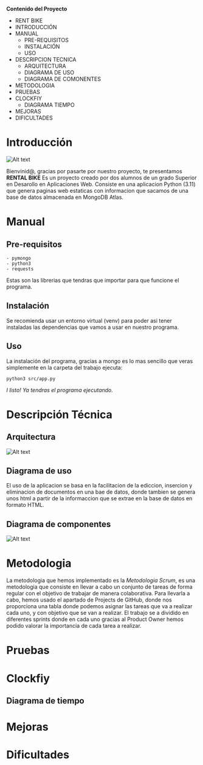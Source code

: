 **Contenido del Proyecto**

- RENT BIKE
- INTRODUCCIÓN
- MANUAL
  - PRE-REQUISITOS
  - INSTALACIÓN
  - USO
- DESCRIPCION TECNICA
  - ARQUITECTURA
  - DIAGRAMA DE USO
  - DIAGRAMA DE COMONENTES
- METODOLOGIA
- PRUEBAS
- CLOCKFIY
  - DIAGRAMA TIEMPO
- MEJORAS
- DIFICULTADES




# Introducción

![Alt text](https://github.com/FranN2442/Proyecto_BicicletasDAW/blob/main/imagenes/logo.png)

Bienvinid@, gracias por pasarte por nuestro proyecto, te presentamos **RENTAL BIKE**
Es un proyecto creado por dos alumnos de un grado Superior en Desarollo en Aplicaciones Web. Consiste en una aplicacion Python (3.11) que genera paginas web estaticas con informacion que sacamos de una base de datos almacenada en MongoDB Atlas.

# Manual
## Pre-requisitos
~~~
- pymongo
- python3
- requests
~~~
Estas son las librerias que tendras que importar para que funcione el programa.
## Instalación
Se recomienda usar un entorno virtual (venv) para poder asi tener instaladas las dependencias que vamos a usar en nuestro programa.
## Uso
La instalación del programa,  gracias a mongo es lo mas sencillo que veras simplemente en la carpeta del trabajo ejecuta:
~~~
python3 src/app.py
~~~
*I listo! Ya tendras el programa ejecutando.*
# Descripción Técnica
## Arquitectura
![Alt text](https://github.com/FranN2442/Proyecto_BicicletasDAW/blob/main/imagenes/ARQ.png)
## Diagrama de uso
El uso de la aplicacion se basa en la facilitacion de la ediccion, insercion y eliminacion de documentos en una bae de datos,
donde tambien se genera unos html a partir de la informaccion que se extrae en la base de datos en formato HTML.
## Diagrama de componentes
![Alt text](https://github.com/FranN2442/Proyecto_BicicletasDAW/blob/main/imagenes/COMP.png)
# Metodologia
La metodologia que hemos implementado es la *Metodologia Scrum*, es una metodologia que consiste en llevar
a cabo un conjunto de tareas de forma regular con el objetivo de trabajar de manera colaborativa.
Para llevarla a cabo, hemos usado el apartado de Projects de GitHub, donde nos proporciona una tabla donde 
podemos asignar las tareas que va a realizar cada uno, y con objetivo que se van a realizar.
El trabajo se a dividido en diferentes sprints donde en cada uno gracias al Product Owner hemos podido valorar
la importancia de cada tarea a realizar.
# Pruebas
# Clockfiy
## Diagrama de tiempo
# Mejoras
# Dificultades
